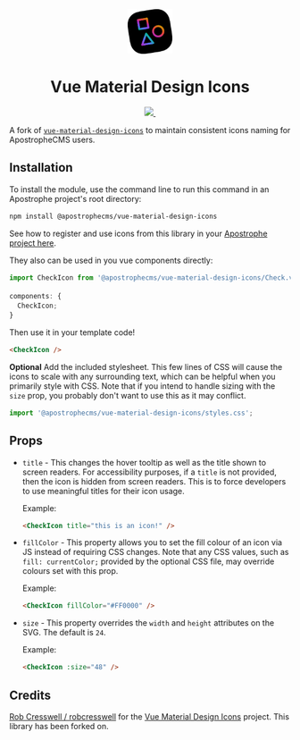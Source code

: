 <div align="center">
  <img src="https://raw.githubusercontent.com/apostrophecms/apostrophe/main/logo.svg" alt="ApostropheCMS logo" width="80" height="80">

  <h1>Vue Material Design Icons</h1>
  <p>
    <a aria-label="Apostrophe logo" href="https://v3.docs.apostrophecms.org">
      <img src="https://img.shields.io/badge/MADE%20FOR%20Apostrophe%203-000000.svg?style=for-the-badge&logo=Apostrophe&labelColor=6516dd">
    </a>
    <a aria-label="Join the community on Discord" href="http://chat.apostrophecms.org">
      <img alt="" src="https://img.shields.io/discord/517772094482677790?color=5865f2&label=Join%20the%20Discord&logo=discord&logoColor=fff&labelColor=000&style=for-the-badge&logoWidth=20">
    </a>
  </p>
</div>

A fork of [`vue-material-design-icons`](https://github.com/robcresswell/vue-material-design-icons) to maintain consistent icons naming for ApostropheCMS users.

## Installation

To install the module, use the command line to run this command in an Apostrophe project's root directory:

```sh
npm install @apostrophecms/vue-material-design-icons
```

See how to register and use icons from this library in your [Apostrophe project here](https://v3.docs.apostrophecms.org/reference/module-api/module-overview.html#icons).

 They also can be used in you vue components directly:

   ```javascript
   import CheckIcon from '@apostrophecms/vue-material-design-icons/Check.vue';

   components: {
     CheckIcon;
   }
   ```

Then use it in your template code!

   ```html
   <CheckIcon />
   ```

**Optional** Add the included stylesheet. This few lines of CSS will cause
the icons to scale with any surrounding text, which can be helpful when you
primarily style with CSS. Note that if you intend to handle sizing with the
`size` prop, you probably don't want to use this as it may conflict.

```javascript
import '@apostrophecms/vue-material-design-icons/styles.css';
```

## Props

- `title` - This changes the hover tooltip as well as the title shown to screen
  readers. For accessibility purposes, if a `title` is not provided, then the
  icon is hidden from screen readers. This is to force developers to use
  meaningful titles for their icon usage.

  Example:

  ```html
  <CheckIcon title="this is an icon!" />
  ```

- `fillColor` - This property allows you to set the fill colour of an icon via
  JS instead of requiring CSS changes. Note that any CSS values, such as
  `fill: currentColor;` provided by the optional CSS file, may override colours
  set with this prop.

  Example:

  ```html
  <CheckIcon fillColor="#FF0000" />
  ```

- `size` - This property overrides the `width` and `height` attributes on the
  SVG. The default is `24`.

  Example:

  ```html
  <CheckIcon :size="48" />
  ```

## Credits

[Rob Cresswell  / robcresswell](https://github.com/robcresswell "robcresswell GitHub profile") for
the [Vue Material Design Icons](https://github.com/robcresswell/vue-material-design-icons 'Vue Material Design Icons Github page')
project. This library has been forked on. 

